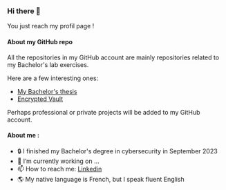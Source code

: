 ### Hi there 👋
You just reach my profil page !

#### About my GitHub repo
All the repositories in my GitHub account are mainly repositories related to my Bachelor's lab exercises.

Here are a few interesting ones:
- [My Bachelor's thesis]()
- [Encrypted Vault](https://github.com/AllemanoEn/CAA_encrypted_vault)

Perhaps professional or private projects will be added to my GitHub account.

#### About me : 
- 🔒 I finished my Bachelor's degree in cybersecurity in September 2023
- 🔭 I’m currently working on ...
- 📫 How to reach me: [Linkedin](https://linkedin.com/in/enzo-allemano/)
- 🌎 My native language is French, but I speak fluent English
